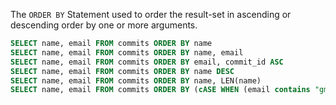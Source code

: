 The `ORDER BY` Statement used to order the result-set in ascending or descending order by one or more arguments.

```sql
SELECT name, email FROM commits ORDER BY name
SELECT name, email FROM commits ORDER BY name, email
SELECT name, email FROM commits ORDER BY email, commit_id ASC
SELECT name, email FROM commits ORDER BY name DESC
SELECT name, email FROM commits ORDER BY name, LEN(name)
SELECT name, email FROM commits ORDER BY (cASE WHEN (email contains "gmail") THEN 1 ELSE 0 END) DESC
```

